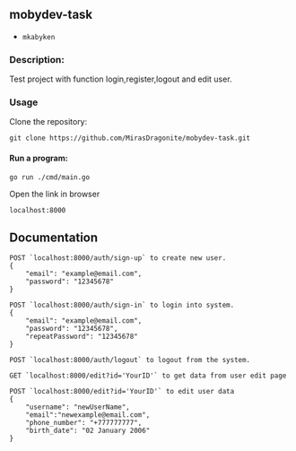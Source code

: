 ## mobydev-task
* `mkabyken`


### Description:
Test project with function login,register,logout and edit user.


### Usage
Clone the repository:
```
git clone https://github.com/MirasDragonite/mobydev-task.git
```


####   Run a program:


```
go run ./cmd/main.go
```
Open the link in browser
```
localhost:8000
```
 

## Documentation

```
POST `localhost:8000/auth/sign-up` to create new user.
{
    "email": "example@email.com",
    "password": "12345678"
}

POST `localhost:8000/auth/sign-in` to login into system.
{
    "email": "example@email.com",
    "password": "12345678",
    "repeatPassword": "12345678"
}

POST `localhost:8000/auth/logout` to logout from the system.

GET `localhost:8000/edit?id='YourID'` to get data from user edit page

POST `localhost:8000/edit?id='YourID'` to edit user data
{
    "username": "newUserName",
    "email":"newexample@email.com",
    "phone_number": "+777777777",
    "birth_date": "02 January 2006"
}
```